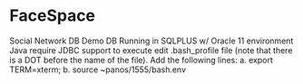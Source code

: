 # FaceSpace
Social Network DB Demo
DB Running in SQLPLUS w/ Oracle 11 environment
Java require JDBC support to execute
  edit .bash_profile file (note that there is a DOT before the name of the file). Add the following lines:
  a. export TERM=xterm;
  b. source ~panos/1555/bash.env
